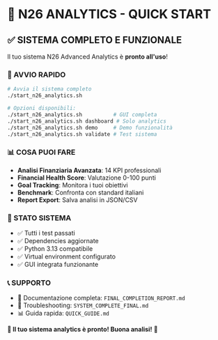# 🚀 N26 ANALYTICS - QUICK START

## ✅ SISTEMA COMPLETO E FUNZIONALE

Il tuo sistema N26 Advanced Analytics è **pronto all'uso**!

### 🎯 AVVIO RAPIDO
```bash
# Avvia il sistema completo
./start_n26_analytics.sh

# Opzioni disponibili:
./start_n26_analytics.sh          # GUI completa
./start_n26_analytics.sh dashboard # Solo analytics
./start_n26_analytics.sh demo     # Demo funzionalità  
./start_n26_analytics.sh validate # Test sistema
```

### 📊 COSA PUOI FARE
- **Analisi Finanziaria Avanzata**: 14 KPI professionali
- **Financial Health Score**: Valutazione 0-100 punti
- **Goal Tracking**: Monitora i tuoi obiettivi
- **Benchmark**: Confronta con standard italiani
- **Report Export**: Salva analisi in JSON/CSV

### 🔧 STATO SISTEMA
- ✅ Tutti i test passati
- ✅ Dependencies aggiornate  
- ✅ Python 3.13 compatibile
- ✅ Virtual environment configurato
- ✅ GUI integrata funzionante

### 📞 SUPPORTO
- 📁 Documentazione completa: `FINAL_COMPLETION_REPORT.md`
- 🔧 Troubleshooting: `SYSTEM_COMPLETE_FINAL.md`
- 📊 Guida rapida: `QUICK_GUIDE.md`

**🎉 Il tuo sistema analytics è pronto! Buona analisi!** 🚀
